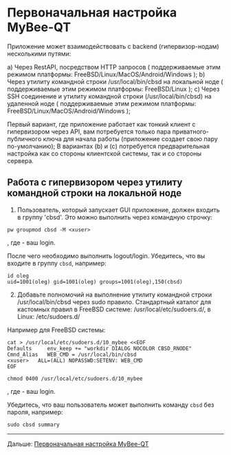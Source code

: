 # Первоначальная настройка MyBee-QT

Приложение может взаимодействовать с backend (гипервизор-нодам) несколькими путями:

a) Через RestAPI, посредством HTTP запросов ( поддерживаемые этим режимом платформы: FreeBSD/Linux/MacOS/Android/Windows );
b) Через утилиту командной строки /usr/local/bin/cbsd на локальной ноде ( поддерживаемые этим режимом платформы: FreeBSD/Linux );
c) Через SSH соединение и утилиту командной строки (/usr/local/bin/cbsd) на удаленной ноде ( поддерживаемые этим режимом платформы: FreeBSD/Linux/MacOS/Android/Windows );

Первый вариант, где приложение работает как тонкий клиент с гипервизором через API, вам потребуется только пара приватного-публичного ключа для начала работы (приложение создает свою пару по-умолчанию);
В вариантах (b) и (c) потребуется предварительная настройка как со стороны клиентской системы, так и со стороны сервера.

## Работа с гипервизором через утилиту командной строки на локальной ноде

1) Пользователь, который запускает GUI приложение, должен входить в группу 'cbsd'. Это можно выполнить через командную строчку:

```
pw groupmod cbsd -M <xuser>
```

, где <xuser> - ваш login.

После чего необходимо выполнить logout/login. Убедитесь, что вы входите в группу `cbsd`, например:
```
id oleg
uid=1001(oleg) gid=1001(oleg) groups=1001(oleg),150(cbsd)
```

2) Добавьте полномочий на выполнение утилиту командной строки /usr/local/bin/cbsd через sudo правило.
Стандартный каталог для кастомных правил в FreeBSD системе: /usr/local/etc/sudoers.d/, в Linux: /etc/sudoers.d/

Например для FreeBSD системы:
```
cat > /usr/local/etc/sudoers.d/10_mybee <<EOF
Defaults     env_keep += "workdir DIALOG NOCOLOR CBSD_RNODE"
Cmnd_Alias   WEB_CMD = /usr/local/bin/cbsd
<xuser>   ALL=(ALL) NOPASSWD:SETENV: WEB_CMD
EOF

chmod 0400 /usr/local/etc/sudoers.d/10_mybee
```

, где <xuser> - ваш login.

Убедитесь, что ваш пользователь может выполнить команду `cbsd` без пароля, например:
```
sudo cbsd summary
```


---

Дальше: [Первоначальная настройка MyBee-QT](setup.md)
